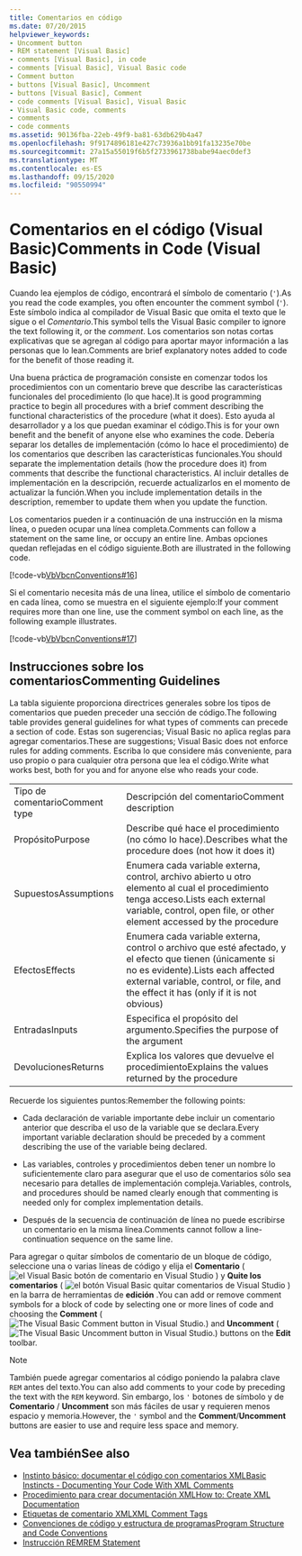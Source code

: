 ```yaml
---
title: Comentarios en código
ms.date: 07/20/2015
helpviewer_keywords:
- Uncomment button
- REM statement [Visual Basic]
- comments [Visual Basic], in code
- comments [Visual Basic], Visual Basic code
- Comment button
- buttons [Visual Basic], Uncomment
- buttons [Visual Basic], Comment
- code comments [Visual Basic], Visual Basic
- Visual Basic code, comments
- comments
- code comments
ms.assetid: 90136fba-22eb-49f9-ba81-63db629b4a47
ms.openlocfilehash: 9f9174896181e427c73936a1bb91fa13235e70be
ms.sourcegitcommit: 27a15a55019f6b5f2733961738babe94aec0def3
ms.translationtype: MT
ms.contentlocale: es-ES
ms.lasthandoff: 09/15/2020
ms.locfileid: "90550994"
---
```

# <a name="comments-in-code-visual-basic"></a><span data-ttu-id="f3b0b-102">Comentarios en el código (Visual Basic)</span><span class="sxs-lookup"><span data-stu-id="f3b0b-102">Comments in Code (Visual Basic)</span></span>
<span data-ttu-id="f3b0b-103">Cuando lea ejemplos de código, encontrará el símbolo de comentario (`'`).</span><span class="sxs-lookup"><span data-stu-id="f3b0b-103">As you read the code examples, you often encounter the comment symbol (`'`).</span></span> <span data-ttu-id="f3b0b-104">Este símbolo indica al compilador de Visual Basic que omita el texto que le sigue o el *Comentario*.</span><span class="sxs-lookup"><span data-stu-id="f3b0b-104">This symbol tells the Visual Basic compiler to ignore the text following it, or the *comment*.</span></span> <span data-ttu-id="f3b0b-105">Los comentarios son notas cortas explicativas que se agregan al código para aportar mayor información a las personas que lo lean.</span><span class="sxs-lookup"><span data-stu-id="f3b0b-105">Comments are brief explanatory notes added to code for the benefit of those reading it.</span></span>  
  
 <span data-ttu-id="f3b0b-106">Una buena práctica de programación consiste en comenzar todos los procedimientos con un comentario breve que describe las características funcionales del procedimiento (lo que hace).</span><span class="sxs-lookup"><span data-stu-id="f3b0b-106">It is good programming practice to begin all procedures with a brief comment describing the functional characteristics of the procedure (what it does).</span></span> <span data-ttu-id="f3b0b-107">Esto ayuda al desarrollador y a los que puedan examinar el código.</span><span class="sxs-lookup"><span data-stu-id="f3b0b-107">This is for your own benefit and the benefit of anyone else who examines the code.</span></span> <span data-ttu-id="f3b0b-108">Debería separar los detalles de implementación (cómo lo hace el procedimiento) de los comentarios que describen las características funcionales.</span><span class="sxs-lookup"><span data-stu-id="f3b0b-108">You should separate the implementation details (how the procedure does it) from comments that describe the functional characteristics.</span></span> <span data-ttu-id="f3b0b-109">Al incluir detalles de implementación en la descripción, recuerde actualizarlos en el momento de actualizar la función.</span><span class="sxs-lookup"><span data-stu-id="f3b0b-109">When you include implementation details in the description, remember to update them when you update the function.</span></span>  
  
 <span data-ttu-id="f3b0b-110">Los comentarios pueden ir a continuación de una instrucción en la misma línea, o pueden ocupar una línea completa.</span><span class="sxs-lookup"><span data-stu-id="f3b0b-110">Comments can follow a statement on the same line, or occupy an entire line.</span></span> <span data-ttu-id="f3b0b-111">Ambas opciones quedan reflejadas en el código siguiente.</span><span class="sxs-lookup"><span data-stu-id="f3b0b-111">Both are illustrated in the following code.</span></span>  
  
 [!code-vb[VbVbcnConventions#16](~/samples/snippets/visualbasic/VS_Snippets_VBCSharp/VbVbcnConventions/VB/Class1.vb#16)]  
  
 <span data-ttu-id="f3b0b-112">Si el comentario necesita más de una línea, utilice el símbolo de comentario en cada línea, como se muestra en el siguiente ejemplo:</span><span class="sxs-lookup"><span data-stu-id="f3b0b-112">If your comment requires more than one line, use the comment symbol on each line, as the following example illustrates.</span></span>  
  
 [!code-vb[VbVbcnConventions#17](~/samples/snippets/visualbasic/VS_Snippets_VBCSharp/VbVbcnConventions/VB/Class1.vb#17)]  
  
## <a name="commenting-guidelines"></a><span data-ttu-id="f3b0b-113">Instrucciones sobre los comentarios</span><span class="sxs-lookup"><span data-stu-id="f3b0b-113">Commenting Guidelines</span></span>  
 <span data-ttu-id="f3b0b-114">La tabla siguiente proporciona directrices generales sobre los tipos de comentarios que pueden preceder una sección de código.</span><span class="sxs-lookup"><span data-stu-id="f3b0b-114">The following table provides general guidelines for what types of comments can precede a section of code.</span></span> <span data-ttu-id="f3b0b-115">Estas son sugerencias; Visual Basic no aplica reglas para agregar comentarios.</span><span class="sxs-lookup"><span data-stu-id="f3b0b-115">These are suggestions; Visual Basic does not enforce rules for adding comments.</span></span> <span data-ttu-id="f3b0b-116">Escriba lo que considere más conveniente, para uso propio o para cualquier otra persona que lea el código.</span><span class="sxs-lookup"><span data-stu-id="f3b0b-116">Write what works best, both for you and for anyone else who reads your code.</span></span>  
  
|||  
|---|---|  
|<span data-ttu-id="f3b0b-117">Tipo de comentario</span><span class="sxs-lookup"><span data-stu-id="f3b0b-117">Comment type</span></span>|<span data-ttu-id="f3b0b-118">Descripción del comentario</span><span class="sxs-lookup"><span data-stu-id="f3b0b-118">Comment description</span></span>|  
|<span data-ttu-id="f3b0b-119">Propósito</span><span class="sxs-lookup"><span data-stu-id="f3b0b-119">Purpose</span></span>|<span data-ttu-id="f3b0b-120">Describe qué hace el procedimiento (no cómo lo hace).</span><span class="sxs-lookup"><span data-stu-id="f3b0b-120">Describes what the procedure does (not how it does it)</span></span>|  
|<span data-ttu-id="f3b0b-121">Supuestos</span><span class="sxs-lookup"><span data-stu-id="f3b0b-121">Assumptions</span></span>|<span data-ttu-id="f3b0b-122">Enumera cada variable externa, control, archivo abierto u otro elemento al cual el procedimiento tenga acceso.</span><span class="sxs-lookup"><span data-stu-id="f3b0b-122">Lists each external variable, control, open file, or other element accessed by the procedure</span></span>|  
|<span data-ttu-id="f3b0b-123">Efectos</span><span class="sxs-lookup"><span data-stu-id="f3b0b-123">Effects</span></span>|<span data-ttu-id="f3b0b-124">Enumera cada variable externa, control o archivo que esté afectado, y el efecto que tienen (únicamente si no es evidente).</span><span class="sxs-lookup"><span data-stu-id="f3b0b-124">Lists each affected external variable, control, or file, and the effect it has (only if it is not obvious)</span></span>|  
|<span data-ttu-id="f3b0b-125">Entradas</span><span class="sxs-lookup"><span data-stu-id="f3b0b-125">Inputs</span></span>|<span data-ttu-id="f3b0b-126">Especifica el propósito del argumento.</span><span class="sxs-lookup"><span data-stu-id="f3b0b-126">Specifies the purpose of the argument</span></span>|  
|<span data-ttu-id="f3b0b-127">Devoluciones</span><span class="sxs-lookup"><span data-stu-id="f3b0b-127">Returns</span></span>|<span data-ttu-id="f3b0b-128">Explica los valores que devuelve el procedimiento</span><span class="sxs-lookup"><span data-stu-id="f3b0b-128">Explains the values returned by the procedure</span></span>|  
  
 <span data-ttu-id="f3b0b-129">Recuerde los siguientes puntos:</span><span class="sxs-lookup"><span data-stu-id="f3b0b-129">Remember the following points:</span></span>  
  
- <span data-ttu-id="f3b0b-130">Cada declaración de variable importante debe incluir un comentario anterior que describa el uso de la variable que se declara.</span><span class="sxs-lookup"><span data-stu-id="f3b0b-130">Every important variable declaration should be preceded by a comment describing the use of the variable being declared.</span></span>  
  
- <span data-ttu-id="f3b0b-131">Las variables, controles y procedimientos deben tener un nombre lo suficientemente claro para asegurar que el uso de comentarios sólo sea necesario para detalles de implementación compleja.</span><span class="sxs-lookup"><span data-stu-id="f3b0b-131">Variables, controls, and procedures should be named clearly enough that commenting is needed only for complex implementation details.</span></span>  
  
- <span data-ttu-id="f3b0b-132">Después de la secuencia de continuación de línea no puede escribirse un comentario en la misma línea.</span><span class="sxs-lookup"><span data-stu-id="f3b0b-132">Comments cannot follow a line-continuation sequence on the same line.</span></span>  
  
 <span data-ttu-id="f3b0b-133">Para agregar o quitar símbolos de comentario de un bloque de código, seleccione una o varias líneas de código y elija el **Comentario** ( ![ el Visual Basic botón de comentario en Visual Studio ](./media/comments-in-code/visual-basic-comment-button.gif) ) y **Quite los comentarios** ( ![ el botón Visual Basic quitar comentarios de Visual Studio ](./media/comments-in-code/visual-basic-uncomment-button.gif) ) en la barra de herramientas de **edición** .</span><span class="sxs-lookup"><span data-stu-id="f3b0b-133">You can add or remove comment symbols for a block of code by selecting one or more lines of code and choosing the **Comment** (![The Visual Basic Comment button in Visual Studio.](./media/comments-in-code/visual-basic-comment-button.gif)) and **Uncomment** (![The Visual Basic Uncomment button in Visual Studio.](./media/comments-in-code/visual-basic-uncomment-button.gif)) buttons on the **Edit** toolbar.</span></span>  
  
> [!NOTE]
> <span data-ttu-id="f3b0b-134">También puede agregar comentarios al código poniendo la palabra clave `REM` antes del texto.</span><span class="sxs-lookup"><span data-stu-id="f3b0b-134">You can also add comments to your code by preceding the text with the `REM` keyword.</span></span> <span data-ttu-id="f3b0b-135">Sin embargo, los `'` botones de símbolo y de **Comentario** / **Uncomment** son más fáciles de usar y requieren menos espacio y memoria.</span><span class="sxs-lookup"><span data-stu-id="f3b0b-135">However, the `'` symbol and the **Comment**/**Uncomment** buttons are easier to use and require less space and memory.</span></span>  
  
## <a name="see-also"></a><span data-ttu-id="f3b0b-136">Vea también</span><span class="sxs-lookup"><span data-stu-id="f3b0b-136">See also</span></span>

- [<span data-ttu-id="f3b0b-137">Instinto básico: documentar el código con comentarios XML</span><span class="sxs-lookup"><span data-stu-id="f3b0b-137">Basic Instincts - Documenting Your Code With XML Comments</span></span>](/archive/msdn-magazine/2009/may/documenting-your-code-with-xml-comments)
- [<span data-ttu-id="f3b0b-138">Procedimiento para crear documentación XML</span><span class="sxs-lookup"><span data-stu-id="f3b0b-138">How to: Create XML Documentation</span></span>](how-to-create-xml-documentation.md)
- [<span data-ttu-id="f3b0b-139">Etiquetas de comentario XML</span><span class="sxs-lookup"><span data-stu-id="f3b0b-139">XML Comment Tags</span></span>](../../language-reference/xmldoc/index.md)
- [<span data-ttu-id="f3b0b-140">Convenciones de código y estructura de programas</span><span class="sxs-lookup"><span data-stu-id="f3b0b-140">Program Structure and Code Conventions</span></span>](program-structure-and-code-conventions.md)
- [<span data-ttu-id="f3b0b-141">Instrucción REM</span><span class="sxs-lookup"><span data-stu-id="f3b0b-141">REM Statement</span></span>](../../language-reference/statements/rem-statement.md)
